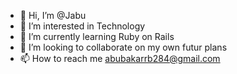 - 👋 Hi, I’m @Jabu
- 👀 I’m interested in Technology
- 🌱 I’m currently learning Ruby on Rails
- 💞️ I’m looking to collaborate on my own futur plans
- 📫 How to reach me abubakarrb284@gmail.com

<!---
Xclarsayfire/Xclarsayfire is a ✨ special ✨ repository because its `README.md` (this file) appears on your GitHub profile.
You can click the Preview link to take a look at your changes.
--->
